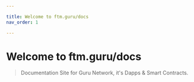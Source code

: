 ```yaml
---

title: Welcome to ftm.guru/docs
nav_order: 1

---
```



# Welcome to ftm.guru/docs
> Documentation Site for Guru Network, it's Dapps & Smart Contracts.

